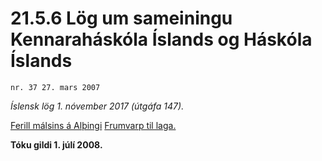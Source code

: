 # 21.5.6 Lög um sameiningu Kennaraháskóla Íslands og Háskóla Íslands

`nr. 37 27. mars 2007`

_Íslensk lög 1. nóvember 2017 (útgáfa 147)._

[Ferill málsins á Alþingi](https://www.althingi.is/thingstorf/thingmalalistar-eftir-thingum/ferill/?ltg=133&mnr=431)
[Frumvarp til laga.](https://www.althingi.is/altext/133/s/0519.html)

**Tóku gildi 1. júlí 2008.**

